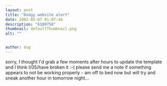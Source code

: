 ```yaml
---
layout: post
title: "Dodgy website alert"
date: 2002-05-07 01:07:44
description: "6100758"
thumbnail: defaultThumbnail.png
alt: ""


author: dug
---
```


<p>sorry, I thought I'd grab a few moments after hours to update the template and I think I/05/have broken it :-( please send me a note if something appears to not be working properly - am off to bed now but will try and sneak another hour in tomorrow night...</p>
